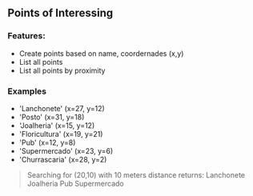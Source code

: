 ## Points of Interessing

### Features:
- Create points based on name, coordernades (x,y)
- List all points
- List all points by proximity


### Examples
- 'Lanchonete' (x=27, y=12)
- 'Posto' (x=31, y=18)
- 'Joalheria' (x=15, y=12)
- 'Floricultura' (x=19, y=21)
- 'Pub' (x=12, y=8)
- 'Supermercado' (x=23, y=6)
- 'Churrascaria' (x=28, y=2)

>Searching for (20,10) with 10 meters distance returns:
> Lanchonete
> Joalheria
> Pub
> Supermercado